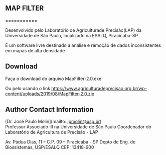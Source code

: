 ## MAP FILTER
===========

Desenvolvido pelo Laboratório de Agriculturade Precisão(LAP) da Universidade de São Paulo, localizado na ESALQ, Piracicaba-SP

É um software livre destinado a análise e remoção de dados inconsistentes em mapas de alta densidade

Download
------------------
Faça o download do arquivo MapFilter-2.0.exe

Ou pelo usando o link https://www.agriculturadeprecisao.org.br/wp-content/uploads/2019/08/MapFilter-2.0.zip




## Author Contact Information

[Dr. José Paulo Molin](mailto: jpmolin@usp.br)  
Professor Associado III na Universidade de São Paulo
Coordenador do Laboratório de Agricultura de Precisão - LAP

Av. Pádua Dias, 11 – C.P. 09 – Piracicaba - SP
Depto de Eng. de Biossistemas, USP/ESALQ
CEP: 13418-900
